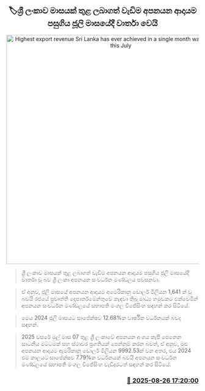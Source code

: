 <p align='center'><b><h2 align='center' title='Highest export revenue Sri Lanka has ever achieved in a single month was recorded in this July'>🏷ශ්‍රී ලංකාව මාසයක් තුළ ලබාගත් වැඩිම අපනයන ආදායම පසුගිය ජූලි මාසයේදී වාර්තා වෙයි</h2></b></p>
<p align='center'><img src='https://helakuru.sgp1.cdn.digitaloceanspaces.com/esana/images/lib/srilanka-ports-authority-archived.jpg' width='600' alt='Highest export revenue Sri Lanka has ever achieved in a single month was recorded in this July'></p>

> ශ්‍රී ලංකාව මාසයක් තුළ ලබාගත් වැඩිම අපනයන ආදායම පසුගිය ජූලි මාසයේදී වාර්තා වූ බව ශ්‍රී ලංකා අපනයන සංවර්ධන මණ්ඩලය පවසනවා.

> ඒ අනුව, ජූලි මාසයේ අපනයන ආදායම අමෙරිකානු ඩොලර් මිලියන 1,641 ක් වූ බවයි රජයේ ප්‍රවෘත්ති දෙපාර්තමේන්තුවේ කැඳවා තිබූ මාධ්‍ය හමුවකට එක්වෙමින් අපනයන සංවර්ධන මණ්ඩලයේ සභාපති මංගල විජේසිංහ සඳහන් කර සිටියේ.

> මෙය 2024 ජූලි මාසයට සාපේක්ෂව 12.68%ක වාර්ෂික වර්ධනයක් බවද සඳහන්.

> 2025 වසරේ මුල් මාස 07 තුළ ශ්‍රී ලංකාවේ අපනයන අංශය කැපී පෙනෙන සාධනීය මට්ටමක් සහ ස්ථාවර ප්‍රගතියක් පෙන්නුම් කරන බවත්, ඒ අනුව, මුළු අපනයන ආදායම ඇමරිකානු ඩොලර් මිලියන 9992.53ක් වන අතර, එය 2024 එම කාලයට සාපේක්ෂව 7.79%ක වර්ධනයක් බවයි අපනයන සංවර්ධන මණ්ඩලයේ සභාපති මංගල විජේසිංහ වැඩිදුරටත් සඳහන් කර සිටියේ.



<h3 align='right'><a href='https://www.helakuru.lk/esana/p/113070/'>📅 2025-08-26 17:20:00</a></h3>
